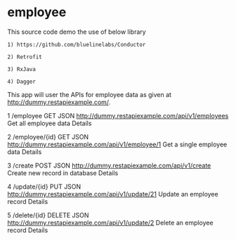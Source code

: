 # employee

This source code demo the use of below library

    1) https://github.com/bluelinelabs/Conductor
    
    2) Retrofit
    
    3) RxJava
    
    4) Dagger
    
  
  This app will user the APIs for employee data as given at http://dummy.restapiexample.com/.
  
  1 	/employee 	GET 	JSON 	http://dummy.restapiexample.com/api/v1/employees 	Get all employee data 	Details
  
  2 	/employee/{id} 	GET 	JSON 	http://dummy.restapiexample.com/api/v1/employee/1 	Get a single employee data 	Details
  
  3 	/create 	POST 	JSON 	http://dummy.restapiexample.com/api/v1/create 	Create new record in database 	Details
  
  4 	/update/{id} 	PUT 	JSON 	http://dummy.restapiexample.com/api/v1/update/21 	Update an employee record 	Details
  
  5 	/delete/{id} 	DELETE 	JSON 	http://dummy.restapiexample.com/api/v1/update/2 	Delete an employee record 	Details
  
